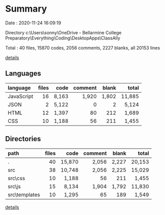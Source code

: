 # Summary

Date : 2020-11-24 16:09:19

Directory c:\Users\sonny\OneDrive - Bellarmine College Preparatory\Everything\Coding\DesktopApps\ClassAlly

Total : 40 files,  15870 codes, 2056 comments, 2227 blanks, all 20153 lines

[details](details.md)

## Languages
| language | files | code | comment | blank | total |
| :--- | ---: | ---: | ---: | ---: | ---: |
| JavaScript | 16 | 8,163 | 1,920 | 1,802 | 11,885 |
| JSON | 2 | 5,122 | 0 | 2 | 5,124 |
| HTML | 12 | 1,397 | 80 | 212 | 1,689 |
| CSS | 10 | 1,188 | 56 | 211 | 1,455 |

## Directories
| path | files | code | comment | blank | total |
| :--- | ---: | ---: | ---: | ---: | ---: |
| . | 40 | 15,870 | 2,056 | 2,227 | 20,153 |
| src | 38 | 10,748 | 2,056 | 2,225 | 15,029 |
| src\css | 10 | 1,188 | 56 | 211 | 1,455 |
| src\js | 15 | 8,134 | 1,904 | 1,792 | 11,830 |
| src\templates | 10 | 1,295 | 65 | 189 | 1,549 |

[details](details.md)